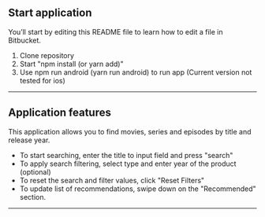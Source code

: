 
## Start application

You’ll start by editing this README file to learn how to edit a file in Bitbucket.

1. Clone repository
2. Start "npm install (or yarn add)"
3. Use npm run android (yarn run android) to run app (Current version not tested for ios)

---

## Application features

This application allows you to find movies, series and episodes by title and release year.

* To start searching, enter the title to input field and press "search"
* To apply search filtering, select type and enter year of the product (optional)
* To reset the search and filter values, click "Reset Filters"
* To update list of recommendations, swipe down on the "Recommended" section.

---
